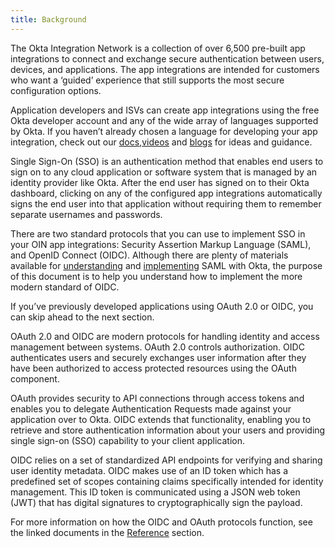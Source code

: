 ```yaml
---
title: Background
---
```


The Okta Integration Network is a collection of over 6,500 pre-built app integrations to connect and exchange secure authentication between users, devices, and applications. The app integrations are intended for customers who want a ‘guided’ experience that still supports the most secure configuration options.

Application developers and ISVs can create app integrations using the free Okta developer account and any of the wide array of languages supported by Okta. If you haven’t already chosen a language for developing your app integration, check out our [docs](https://developer.okta.com/docs/),[videos](https://www.youtube.com/c/OktaDev/) and [blogs](https://developer.okta.com/blog/) for ideas and guidance.

Single Sign-On (SSO) is an authentication method that enables end users to sign on to any cloud application or software system that is managed by an identity provider like Okta. After the end user has signed on to their Okta dashboard, clicking on any of the configured app integrations automatically signs the end user into that application without requiring them to remember separate usernames and passwords.

There are two standard protocols that you can use to implement SSO in your OIN app integrations: Security Assertion Markup Language (SAML), and OpenID Connect (OIDC). Although there are plenty of materials available for [understanding](/docs/concepts/saml/) and [implementing](/docs/guides/build-sso-integration/saml2/overview/) SAML with Okta, the purpose of this document is to help you understand how to implement the more modern standard of OIDC.

If you’ve previously developed applications using OAuth 2.0 or OIDC, you can skip ahead to the next section.

OAuth 2.0 and OIDC are modern protocols for handling identity and access management between systems. OAuth 2.0 controls authorization. OIDC authenticates users and securely exchanges user information after they have been authorized to access protected resources using the OAuth component.

OAuth provides security to API connections through access tokens and enables you to delegate Authentication Requests made against your application over to Okta. OIDC extends that functionality, enabling you to retrieve and store authentication information about your users and providing single sign-on (SSO) capability to your client application.

OIDC relies on a set of standardized API endpoints for verifying and sharing user identity metadata. OIDC makes use of an ID token which has a predefined set of scopes containing claims specifically intended for identity management. This ID token is communicated using a JSON web token (JWT) that has digital signatures to cryptographically sign the payload.

For more information on how the OIDC and OAuth protocols function, see the linked documents in the [Reference](../reference/index.md) section.

<NextSectionLink/>

